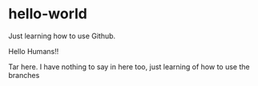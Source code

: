 # hello-world

Just learning how to use Github.

Hello Humans!!

Tar here. I have nothing to say in here too, just learning of how to use the branches
